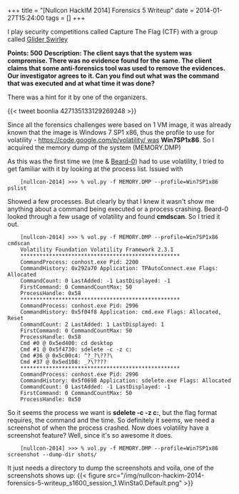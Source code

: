 +++
title = "[Nullcon HackIM 2014] Forensics 5 Writeup"
date = 2014-01-27T15:24:00
tags = []
+++

I play security competitions called Capture The Flag (CTF) with a
group called [Glider Swirley](http://gliderswirley.org)

**Points: 500**
**Description: The client says that the system was compromise. There was no evidence found for the same. The client claims that some anti-forensics tool was used to remove the evidences. Our investigator agrees to it. Can you find out what was the command that was executed and at what time it was done?**

There was a hint for it by one of the organizers.

{{< tweet boonlia 427135133129269248 >}}

Since all the forensics challenges were based on 1 VM image, it was already known that the image is Windows 7 SP1 x86, thus the profile to use for volatility - https://code.google.com/p/volatility/ was **Win7SP1x86**. So I acquired the memory dump of the system (MEMORY.DMP)

As this was the first time we (me & [Beard-0](https://twitter.com/Maxthatsme)) had to use volatility, I tried to get familiar with it by looking at the process list. Issued with

```shell-session
    [nullcon-2014] >>> % vol.py -f MEMORY.DMP --profile=Win7SP1x86 pslist
```

Showed a few processes. But clearly by that I knew it wasn't show me anything about a command being executed or a process crashing. Beard-0 looked through a few usage of volatility and found **cmdscan**. So I tried it out.

```shell-session
    [nullcon-2014] >>> % vol.py -f MEMORY.DMP --profile=Win7SP1x86 cmdscan 
    Volatility Foundation Volatility Framework 2.3.1
    **************************************************
    CommandProcess: conhost.exe Pid: 2200
    CommandHistory: 0x292a70 Application: TPAutoConnect.exe Flags: Allocated
    CommandCount: 0 LastAdded: -1 LastDisplayed: -1
    FirstCommand: 0 CommandCountMax: 50
    ProcessHandle: 0x58
    **************************************************
    CommandProcess: conhost.exe Pid: 2996
    CommandHistory: 0x5f04f8 Application: cmd.exe Flags: Allocated, Reset
    CommandCount: 2 LastAdded: 1 LastDisplayed: 1
    FirstCommand: 0 CommandCountMax: 50
    ProcessHandle: 0x58
    Cmd #0 @ 0x5ed400: cd desktop
    Cmd #1 @ 0x5f4730: sdelete -c -z c:
    Cmd #36 @ 0x5c00c4: ^?_?\???\
    Cmd #37 @ 0x5ed108: _?\????
    **************************************************
    CommandProcess: conhost.exe Pid: 2996
    CommandHistory: 0x5f0698 Application: sdelete.exe Flags: Allocated
    CommandCount: 0 LastAdded: -1 LastDisplayed: -1
    FirstCommand: 0 CommandCountMax: 50
    ProcessHandle: 0x50
```

So it seems the process we want is **sdelete -c -z c:**, but the flag format requires, the command and the time. So definitely it seems, we need a screenshot of when the process crashed. Now does volatility have a screenshot feature? Well, since it's so awesome it does.

```shell-session
    [nullcon-2014] >>> % vol.py -f MEMORY.DMP --profile=Win7SP1x86 screenshot --dump-dir shots/
```

It just needs a directory to dump the screenshots and voila, one of
the screenshots shows up:
{{< figure src="/img/nullcon-hackim-2014-forensics-5-writeup_s1600_session_1.WinSta0.Default.png" >}}
